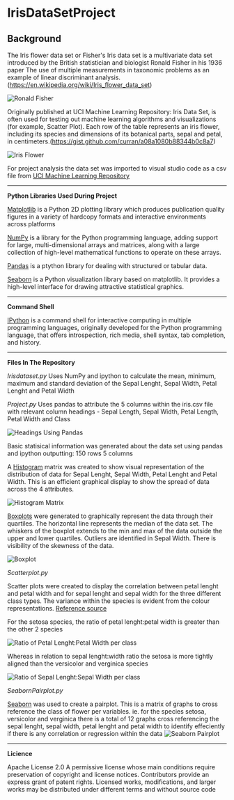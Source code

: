 IrisDataSetProject
==========================================================
Background
----------------------------------------------------------
The Iris flower data set or Fisher's Iris data set is a multivariate data set introduced by the British statistician and biologist Ronald Fisher in his 1936 paper The use of multiple measurements in taxonomic problems as an example of linear discriminant analysis.(https://en.wikipedia.org/wiki/Iris_flower_data_set)

![Ronald Fisher](R._A._Fischer.jpg)  

Originally published at UCI Machine Learning Repository: Iris Data Set, is often used for testing out machine learning algorithms and visualizations (for example, Scatter Plot). Each row of the table represents an iris flower, including its species and dimensions of its botanical parts, sepal and petal, in centimeters.(https://gist.github.com/curran/a08a1080b88344b0c8a7)

![Iris Flower](IrisFlower.jpg)

For project analysis the data set was imported to visual studio code as a csv file from [UCI Machine Learning Repository](https://archive.ics.uci.edu/ml/datasets/iris)

-------------------------------------------------------------
**Python Libraries Used During Project**

[Matplotlib](https://matplotlib.org/) is a Python 2D plotting library which produces publication quality figures in a variety of hardcopy formats and interactive environments across platforms

[NumPy](https://en.wikipedia.org/wiki/NumPy) is a library for the Python programming language, adding support for large, multi-dimensional arrays and matrices, along with a large collection of high-level mathematical functions to operate on these arrays.

[Pandas](http://pandas.pydata.org/) is a ptython library for dealing with structured or tabular data.

[Seaborn](https://seaborn.pydata.org/) is a Python visualization library based on matplotlib. It provides a high-level interface for drawing attractive statistical graphics.

--------------------------------------------------------------
**Command Shell**

[IPython](https://en.wikipedia.org/wiki/IPython) is a command shell for interactive computing in multiple programming languages, originally developed for the Python programming language, that offers introspection, rich media, shell syntax, tab completion, and history.

---------------------------------------------------------------
**Files In The Repository**

*Irisdataset.py*
Uses NumPy and ipython to calculate the mean, minimum, maximum and standard deviation of the Sepal Lenght, Sepal Width, Petal Lenght and Petal Width

*Project.py*
Uses pandas to attribute the 5 columns within the iris.csv file with relevant column headings -
Sepal Length, Sepal Width, Petal Length, Petal Width and Class

![Headings Using Pandas](Headingsusingpandas.JPG)

Basic statisical information was generated about the data set using pandas and ipython outputting:
150 rows
5 columns

A [Histogram]((https://matplotlib.org/gallery/statistics/histogram_features.html)) matrix was created to show visual representation of the distribution of data for Sepal Lenght, Sepal Width, Petal Lenght and Petal Width. This is an efficient graphical display to show the spread of data across the 4 attributes. 

![Histogram Matrix](HistogramMatrix.png)

[Boxplots](https://matplotlib.org/api/_as_gen/matplotlib.pyplot.boxplot.html) were generated to graphically represent the data through their quartiles. The horizontal line represents the median of the data set. The whiskers of the boxplot extends to the min and max of the data outside the upper and lower quartiles. Outliers are identified in Sepal Width. There is visibility of the skewness of the data. 

![Boxplot](Boxplot.png)

*Scatterplot.py*

Scatter plots were created to display the correlation between petal lenght and petal width and for sepal lenght and sepal width for the three different class types. The variance within the species is evident from the colour representations. [Reference source](https://stackoverflow.com/questions/45862223/use-different-colors-in-scatterplot-for-iris-dataset)

For the setosa species, the ratio of petal lenght:petal width is greater than the other 2 species

![Ratio of Petal Lenght:Petal Width per class](Scatterplot_Ratio_Petal_Lenght_vs_Petal_Width.png)

Whereas in relation to sepal lenght:width ratio the setosa is more tightly aligned than the versicolor and verginica species

![Ratio of Sepal Lenght:Sepal Width per class](Scatterplot_Sepal_Lenght_vs_Sepal_Width.png)

*SeabornPairplot.py*

[Seaborn](https://stackoverflow.com/questions/46383645/seaborn-and-pd-scatter-matrix-plot-color-issues) was used to create a pairplot. This is a matrix of graphs to cross reference the class of flower per variables. ie. for the species setosa, versicolor and verginica there is a total of 12 graphs cross referencing the sepal lenght, sepal width, petal lenght and petal width to identify effeciently if there is any correlation or regression within the data
![Seaborn Pairplot](SeabornPairPlot.png)

----------------------------------------------------------
**Licience**

Apache License 2.0 A permissive license whose main conditions require preservation of copyright and license notices. Contributors provide an express grant of patent rights. Licensed works, modifications, and larger works may be distributed under different terms and without source code

